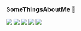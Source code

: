 ### SomeThingsAboutMe 👋

<!--
**milleyin/milleyin** is a ✨ _special_ ✨ repository because its `README.md` (this file) appears on your GitHub profile.

Here are some ideas to get you started:



- 🔭 I’m currently working online Located in Turkey 🇹🇷
- 🌱 I’m currently learning swift
- 👯 I’m looking to collaborate on ...
- 🤔 I’m looking for help with ...
- 💬 Ask me about ...
- 📫 How to reach me: ...
- 😄 Pronouns: ...
- ⚡ Fun fact: ...
-->

![](https://img.shields.io/badge/Math-★★★★☆-brightgreen)   ![](https://img.shields.io/badge/Algorithm-★★★★☆-blue)   ![](https://img.shields.io/badge/Architect-★★★★☆-red)   ![](https://img.shields.io/badge/C++-★★★★☆-green)   ![](https://img.shields.io/badge/Swift-★★☆☆☆-orange)

